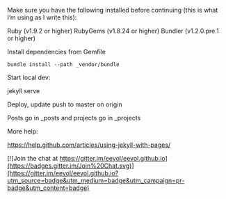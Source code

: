 Make sure you have the following installed before continuing (this is what I’m using as I write this):

Ruby (v1.9.2 or higher)
RubyGems (v1.8.24 or higher)
Bundler (v1.2.0.pre.1 or higher)


Install dependencies from Gemfile

```bundle install --path _vendor/bundle```


Start local dev:

jekyll serve



Deploy, update push to master on origin


Posts go in _posts and projects go in _projects


More help:

https://help.github.com/articles/using-jekyll-with-pages/

[![Join the chat at https://gitter.im/eevol/eevol.github.io](https://badges.gitter.im/Join%20Chat.svg)](https://gitter.im/eevol/eevol.github.io?utm_source=badge&utm_medium=badge&utm_campaign=pr-badge&utm_content=badge)